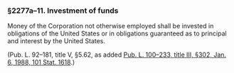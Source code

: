 ### §2277a–11. Investment of funds ###

Money of the Corporation not otherwise employed shall be invested in obligations of the United States or in obligations guaranteed as to principal and interest by the United States.

(Pub. L. 92–181, title V, §5.62, as added [Pub. L. 100–233, title III, §302, Jan. 6, 1988, 101 Stat. 1618](/statviewer.htm?volume=101&page=1618).)